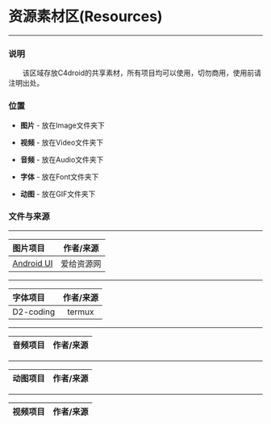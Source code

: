 # 资源素材区(Resources)

---

### 说明

&emsp;&emsp;该区域存放C4droid的共享素材，所有项目均可以使用，切勿商用，使用前请注明出处。

### 位置

+ **图片** - 放在Image文件夹下

+ **视频** - 放在Video文件夹下

+ **音频** - 放在Audio文件夹下

+ **字体** - 放在Font文件夹下

+ **动图** - 放在GIF文件夹下

### 文件与来源

---

| 图片项目 | 作者/来源 |
| :------- | :--------: |
| [Android UI](https://github.com/qaiu/c4droid-code/tree/main/Resources/Image/AndroidUI) | 爱给资源网 |

---

| 字体项目 | 作者/来源 |
| :------- | :--------: |
| D2-coding | termux |

---

| 音频项目 | 作者/来源 |
| :------- | :--------: |

---

| 动图项目 | 作者/来源 |
| :------- | :--------: |

---

| 视频项目 | 作者/来源 |
| :------- | :--------: |